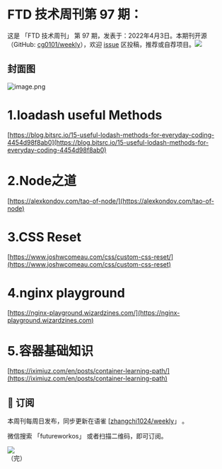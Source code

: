 # FTD 技术周刊第 97 期：
这是 「FTD 技术周刊」 第 97 期，发表于：2022年4月3日。本期刊开源（GitHub: [cg0101/weekly](https://github.com/cg0101/weekly)），欢迎 [issue](https://github.com/cg0101/weekly/issues) 区投稿，推荐或自荐项目。![](https://visitor-badge.glitch.me/badge?page_id=cg0101.weekly) <a href="https://www.linkedin.com/in/%E9%A9%B0-%E5%BC%A0-60669710a/">
        </a>
## 封面图


![image.png](https://cdn.nlark.com/yuque/0/2022/png/132503/1649001147303-241bca3e-2de6-4916-8115-29feff97fa6b.png#clientId=u9bd7aae6-f201-4&crop=0&crop=0&crop=1&crop=1&from=paste&height=405&id=u7bc63811&margin=%5Bobject%20Object%5D&name=image.png&originHeight=810&originWidth=1080&originalType=binary&ratio=1&rotation=0&showTitle=false&size=1478207&status=done&style=none&taskId=ua62bf80e-c62b-43fc-b353-cb16cea3a6c&title=&width=540)
# 1.loadash useful Methods 
[https://blog.bitsrc.io/15-useful-lodash-methods-for-everyday-coding-4454d98f8ab0](https://blog.bitsrc.io/15-useful-lodash-methods-for-everyday-coding-4454d98f8ab0)

# 2.Node之道 
[https://alexkondov.com/tao-of-node/](https://alexkondov.com/tao-of-node)

# 3.CSS Reset 
[https://www.joshwcomeau.com/css/custom-css-reset/](https://www.joshwcomeau.com/css/custom-css-reset)

# 4.nginx playground 
[https://nginx-playground.wizardzines.com/](https://nginx-playground.wizardzines.com)

# 5.容器基础知识 
[https://iximiuz.com/en/posts/container-learning-path/](https://iximiuz.com/en/posts/container-learning-path)


## 📅 订阅
本周刊每周日发布，同步更新在语雀 [[zhangchi1024/weekly](https://www.yuque.com/zhangchi1024/weekly)」 。


微信搜索 「futureworkos」 或者扫描二维码，即可订阅。
<div align="left"> <img src="https://cdn.nlark.com/yuque/0/2021/jpeg/132503/1640750963398-e8538e9e-6b96-46f7-abff-c93b56bdd377.jpeg?x-oss-process=image%2Fwatermark%2Ctype_d3F5LW1pY3JvaGVp%2Csize_36%2Ctext_5byg6amw%2Ccolor_FFFFFF%2Cshadow_50%2Ct_80%2Cg_se%2Cx_10%2Cy_10%2Fresize%2Cw_426%2Climit_0" ></div>
    （完）